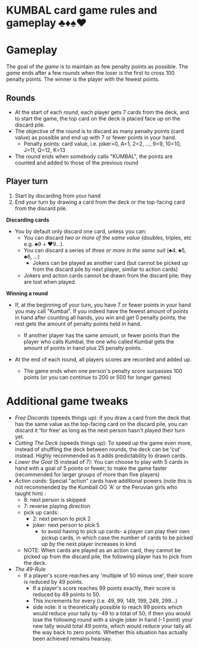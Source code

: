 # KUMBAL card game rules and gameplay ♣️♦️♠️♥️

# Gameplay
The goal of _the game_ is to maintain as few penalty points as possible. The _game_ ends after a few _rounds_ when the loser is the first to cross 100 penalty points. The winner is the player with the fewest points.

## Rounds
* At the start of each _round_, each player gets 7 cards from the deck, and to start the game, the top card on the deck is placed face up on the discard pile.
* The objective of the _round_ is to discard as many penalty points (card value) as possible and end up with 7 or fewer points in your hand.
    * Penalty points: card value, i.e. joker=0, A=1, 2=2, ..., 9=9, 10=10, J=11, Q=12, K=13
* The _round_ ends when somebody calls "KUMBAL", the points are counted and added to those of the previous round

## Player turn
1. Start by discarding from your hand
2. End your turn by drawing a card from the deck or the top-facing card from the discard pile.

**Discarding cards**
* You by default only discard one card, unless you can:
  * You can discard _two or more of the same value_ (doubles, triples, etc e.g. ♣️9 + ♥️9...).
  * You can discard a series of _three or more in the same suit_ (♣️4, ♣️5, ♣️6, ...)
     * Jokers can be played as another card (but cannot be picked up from the discard pile by next player, similar to action cards)
  * Jokers and action cards cannot be drawn from the discard pile; they are lost when played.


**Winning a round** 
* If,  at the beginning of your turn,  you have 7 or fewer points in your hand you may call "Kumbal". If you indeed have the fewest amount of points in hand after counting all hands, you win and get 0 penalty points, the rest gets the amount of penalty points held in hand. 
    * If another player has the same amount, or fewer points than the player who calls Kumbal, the one who called Kumbal gets the amount of points in hand plus 25 penalty points. 

* At the end of each round, all players scores are recorded and added up.
    * The game ends when one person's penalty score surpasses 100 points (or you can continue to 200 or 500 for longer games)

# Additional game tweaks
*  _Free Discards_ (speeds things up): if you draw a card from the deck that has the same value as the top-facing card on the discard pile, you can discard it 'for free' as long as the next person hasn't played their turn yet.
* _Cutting The Deck_ (speeds things up): To speed up the game even more, instead of shuffling the deck between rounds, the deck can be 'cut' instead. Highly recommended as it adds predictability to drawn cards.
* _Lower the Goal_ (5 instead of 7): You can choose to play with 5 cards in hand with a goal of 5 points or fewer, to make the game faster (recommended for larger groups of more than five players)
* _Action cards_: Special "action" cards have additional powers (note this is not recommended by the Kumball OG 'A' or the Peruvian girls who taught him) : 
   * 8: next person is skipped
   * 7: reverse playing direction
   * pick up cards:
      * 2: next person to pick 2
      * joker: next person to pick 5
         * to avoid having to pick up cards- a player can play their own pickup cards, in which case the number of cards to be picked up by the next player increases in kind
   * NOTE: When cards are played as an action card, they cannot be picked up from the discard pile, the following player has to pick from the deck.
* _The 49-Rule_
   * If a player's score reaches any 'multiple of 50 minus one', their score is reduced by 49 points.
      * If a player's score reaches 99 points exactly, their score is reduced by 49 points to 50.
      * This increments for every  (i.e. 49, 99, 149, 199, 249, 299...) 
      * side note: it is theoretically possible to reach 99 points which would reduce your tally by -49 to a total of 50; if then you would lose the following round with a single joker in hand (-1 point) your new tally would total 49 points, which would reduce your tally all the way back to zero points. Whether this situation has actually been achieved remains hearsay.
